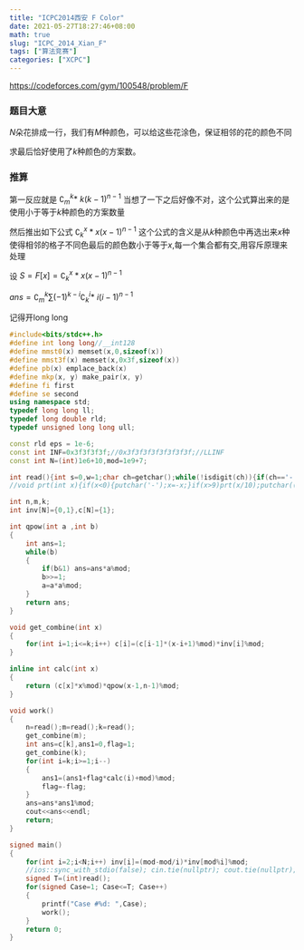```yaml
---
title: "ICPC2014西安 F Color"
date: 2021-05-27T18:27:46+08:00
math: true
slug: "ICPC_2014_Xian_F"
tags: ["算法竞赛"]
categories: ["XCPC"]
---
```


https://codeforces.com/gym/100548/problem/F

### 题目大意

$N$朵花排成一行，我们有$M$种颜色，可以给这些花涂色，保证相邻的花的颜色不同

求最后恰好使用了$k$种颜色的方案数。

### 推算

第一反应就是 $\complement_m^k\ast\ k\left(k-1\right)^{n-1}$  当想了一下之后好像不对，这个公式算出来的是使用小于等于$k$种颜色的方案数量

然后推出如下公式 $\complement_k^x\ast x\left(x-1\right)^{n-1}$ 这个公式的含义是从$k$种颜色中再选出来$x$种使得相邻的格子不同色最后的颜色数小于等于$x$,每一个集合都有交,用容斥原理来处理

设 $S = F[x]=\complement_k^x\ast x\left(x-1\right)^{n-1}$

$ans=\complement_m^k\sum\left(-1\right)^{k-i}\complement_k^i\ast\ i\left(i-1\right)^{n-1}$

记得开long long

```cpp
#include<bits/stdc++.h>
#define int long long//__int128
#define mmst0(x) memset(x,0,sizeof(x))
#define mmst3f(x) memset(x,0x3f,sizeof(x))
#define pb(x) emplace_back(x)
#define mkp(x, y) make_pair(x, y)
#define fi first
#define se second
using namespace std;
typedef long long ll;
typedef long double rld;
typedef unsigned long long ull;

const rld eps = 1e-6;
const int INF=0x3f3f3f3f;//0x3f3f3f3f3f3f3f3f;//LLINF
const int N=(int)1e6+10,mod=1e9+7;

int read(){int s=0,w=1;char ch=getchar();while(!isdigit(ch)){if(ch=='-')w=-1;ch=getchar();}while(isdigit(ch)){s=(s<<3)+(s<<1)+(ch^48);ch=getchar();} return s*w;}
//void prt(int x){if(x<0){putchar('-');x=-x;}if(x>9)prt(x/10);putchar((char)(x%10+'0'));}

int n,m,k;
int inv[N]={0,1},c[N]={1};

int qpow(int a ,int b)
{
    int ans=1;
    while(b)
    {
        if(b&1) ans=ans*a%mod;
        b>>=1;
        a=a*a%mod;
    }
    return ans;
}

void get_combine(int x)
{
    for(int i=1;i<=k;i++) c[i]=(c[i-1]*(x-i+1)%mod)*inv[i]%mod;
}

inline int calc(int x)
{
    return (c[x]*x%mod)*qpow(x-1,n-1)%mod;
}

void work()
{
    n=read();m=read();k=read();
    get_combine(m);
    int ans=c[k],ans1=0,flag=1;
    get_combine(k);
    for(int i=k;i>=1;i--)
    {
        ans1=(ans1+flag*calc(i)+mod)%mod;
        flag=-flag;
    }
    ans=ans*ans1%mod;
    cout<<ans<<endl;
    return;
}

signed main()
{
    for(int i=2;i<N;i++) inv[i]=(mod-mod/i)*inv[mod%i]%mod;
    //ios::sync_with_stdio(false); cin.tie(nullptr); cout.tie(nullptr); //freopen(".in", "r", stdin);//freopen(".out", "w", stdout);
    signed T=(int)read();
    for(signed Case=1; Case<=T; Case++)
    {
        printf("Case #%d: ",Case);
        work();
    }
    return 0;
}
```
